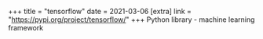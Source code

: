 +++
title = "tensorflow"
date = 2021-03-06
[extra]
link = "https://pypi.org/project/tensorflow/"
+++
Python library - machine learning framework

